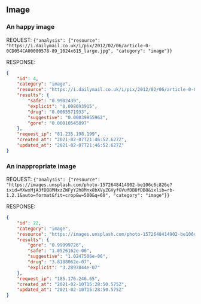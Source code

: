 ## Image

### An happy image

REQUEST: `{"analysis": {"resource": "https://i.dailymail.co.uk/i/pix/2012/02/06/article-0-0CD054CA00000578-89_1024x615_large.jpg", "category": "image"}}`

RESPONSE:
```json
{
    "id": 4,
    "category": "image",
    "resource": "https://i.dailymail.co.uk/i/pix/2012/02/06/article-0-0CD054CA00000578-89_1024x615_large.jpg",
    "results": {
        "safe": "0.9902439",
        "explicit": "0.008693915",
        "drug": "0.0005571933",
        "suggestive": "0.00039955962",
        "gore": "0.00010545897"
    },
    "request_ip": "81.235.198.199",
    "created_at": "2021-02-07T21:46:52.627Z",
    "updated_at": "2021-02-07T21:46:52.627Z"
}
```
### An inappropriate image

REQUEST: `{"analysis": {"resource": "https://images.unsplash.com/photo-1572648414902-be106c6c826e?ixid=MXwxMjA3fDB8MHxzZWFyY2h8Mnx8bXVyZGVyfGVufDB8fDB8&ixlib=rb-1.2.1&auto=format&fit=crop&w=500&q=60", "category": "image"}}`

RESPONSE:
```json
{
    "id": 22,
    "category": "image",
    "resource": "https://images.unsplash.com/photo-1572648414902-be106c6c826e?ixid=MXwxMjA3fDB8MHxzZWFyY2h8Mnx8bXVyZGVyfGVufDB8fDB8&ixlib=rb-1.2.1&auto=format&fit=crop&w=500&q=60",
    "results": {
        "gore": "0.99999726",
        "safe": "1.0526162e-06",
        "suggestive": "1.0247506e-06",
        "drug": "3.8188062e-07",
        "explicit": "3.2897844e-07"
    },
    "request_ip": "185.176.246.65",
    "created_at": "2021-02-10T15:28:50.575Z",
    "updated_at": "2021-02-10T15:28:50.575Z"
}
```